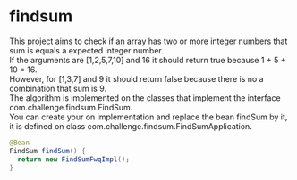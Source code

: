 # findsum
This project aims to check if an array has two or more integer numbers that sum is equals a expected integer number.  
If the arguments are [1,2,5,7,10] and 16 it should return true because 1 + 5 + 10 = 16.  
However, for [1,3,7] and 9 it should return false because there is no a combination that sum is 9.  
The algorithm is implemented on the classes that implement the interface com.challenge.findsum.FindSum.  
You can create your on implementation and replace the bean findSum by it, it is defined on class com.challenge.findsum.FindSumApplication.
```java
@Bean
FindSum findSum() {
  return new FindSumFwqImpl();
}
```
